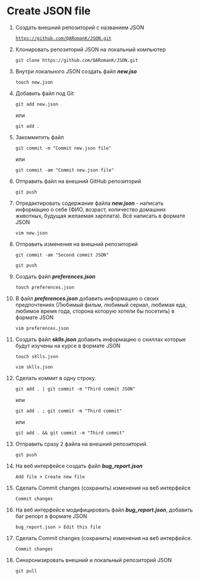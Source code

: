 
# Create JSON file

 1. Создать внешний репозиторий c названием JSON
 
	[`https://github.com/QARomanK/JSON.git`](https://github.com/QARomanK/JSON.git)

 2. Клонировать репозиторий JSON на локальный компьютер 

	`git clone https://github.com/QARomanK/JSON.git `

 3. Внутри локального JSON создать файл ***new.jso*** 

	`touch new.json`

 4. Добавить файл под Git

	`git add new.json`
	
	или
	
	`git add .`

 5. Закоммитить файл

	`git commit -m "Commit new.json file" `

	или

	`git commit -am "Commit new.json file"`

 6. Отправить файл на внешний GitHub репозиторий

	`git push`

 7. Отредактировать содержание файла ***new.json*** - написать информацию о себе (ФИО, возраст, количество домашних животных, будущая желаемая зарплата). Всё написать в формате JSON

	`vim new.json`

 8. Отправить изменения на внешний репозиторий

	`git commit -am "Second commit JSON"`

	`git push`

 9. Создать файл ***preferences.json***

	`touch preferences.json`

 10. В файл ***preferences.json*** добавить информацию о своих предпочтениях (Любимый фильм, любимый сериал, любимая еда, любимое время года, сторона которую хотели бы посетить) в формате JSON

     `vim preferences.json`

 11. Создать файл ***sklls.json*** добавить информацию о скиллах которые будут изучены на курсе в формате JSON
	
	 `touch sklls.json`
 
	 `vim sklls.json`

 12. Сделать коммит в одну строку.

	 `git add . | git commit -m "Third commit JSON"`
	 
	 или
	 
	 `git add . ; git commit -m "Third commit"`
	 
	 или
	 
	 `git add . && git commit -m "Third commit"`

 13. Отправить сразу 2 файла на внешний репозиторий.

	 `git push`

 14. На веб интерфейсе создать файл ***bug_report.json***
	
	 `Add file > Create new file`

 15. Сделать Commit changes (сохранить) изменения на веб интерфейсе

	 `Commit changes`

 16. На веб интерфейсе модифицировать файл ***bug_report.json***, добавить баг репорт в формате JSON

	 `bug_report.json > Edit this file`

 17. Сделать Commit changes (сохранить) изменения на веб интерфейсе.

	 `Commit changes`

 18. Синхронизировать внешний и локальный репозиторий JSON

	 `git pull`
